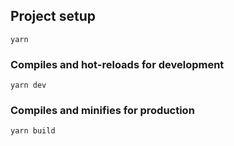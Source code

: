 ## Project setup
```
yarn
```

### Compiles and hot-reloads for development
```
yarn dev
```

### Compiles and minifies for production
```
yarn build
```